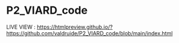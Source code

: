 # P2_VIARD_code

LIVE VIEW : https://htmlpreview.github.io/?https://github.com/valdruide/P2_VIARD_code/blob/main/index.html
